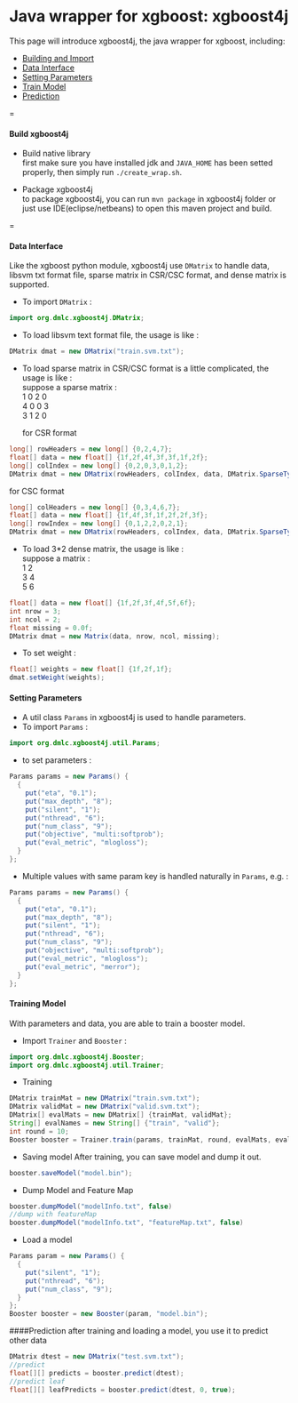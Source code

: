Java wrapper for xgboost: xgboost4j
====

This page will introduce xgboost4j, the java wrapper for xgboost, including:
* [Building and Import](#building-and-import)
* [Data Interface](#data-interface)
* [Setting Parameters](#setting-parameters)
* [Train Model](#training-model)
* [Prediction](#prediction)

=
#### Build xgboost4j
* Build native library  
first make sure you have installed jdk and `JAVA_HOME` has been setted properly, then simply run `./create_wrap.sh`.

* Package xgboost4j  
to package xgboost4j, you can run `mvn package` in xgboost4j folder or just use IDE(eclipse/netbeans) to open this maven project and build.

=
#### Data Interface
Like the xgboost python module, xgboost4j use ```DMatrix``` to handle data, libsvm txt format file, sparse matrix in CSR/CSC format, and dense matrix is supported.

* To import ```DMatrix``` :
```java
import org.dmlc.xgboost4j.DMatrix;
```

* To load libsvm text format file, the usage is like :
```java
DMatrix dmat = new DMatrix("train.svm.txt");
```

* To load sparse matrix in CSR/CSC format is a little complicated, the usage is like :  
suppose a sparse matrix :  
1 0 2 0  
4 0 0 3  
3 1 2 0  

  for CSR format
```java
long[] rowHeaders = new long[] {0,2,4,7};
float[] data = new float[] {1f,2f,4f,3f,3f,1f,2f};
long[] colIndex = new long[] {0,2,0,3,0,1,2};
DMatrix dmat = new DMatrix(rowHeaders, colIndex, data, DMatrix.SparseType.CSR);
```
  for CSC format
```java
long[] colHeaders = new long[] {0,3,4,6,7};
float[] data = new float[] {1f,4f,3f,1f,2f,2f,3f};
long[] rowIndex = new long[] {0,1,2,2,0,2,1};
DMatrix dmat = new DMatrix(rowHeaders, colIndex, data, DMatrix.SparseType.CSC);
```

* To load 3*2 dense matrix, the usage is like :  
suppose a matrix :  
1  2  
3  4  
5  6  
 
```java
float[] data = new float[] {1f,2f,3f,4f,5f,6f};
int nrow = 3;
int ncol = 2;
float missing = 0.0f;
DMatrix dmat = new Matrix(data, nrow, ncol, missing);
```

* To set weight :
```java
float[] weights = new float[] {1f,2f,1f};
dmat.setWeight(weights);
```

#### Setting Parameters
* A util class ```Params``` in xgboost4j is used to handle parameters.
* To import ```Params``` :
```java
import org.dmlc.xgboost4j.util.Params;
```
* to set parameters :
```java
Params params = new Params() {
  {
    put("eta", "0.1");
    put("max_depth", "8");
    put("silent", "1");
    put("nthread", "6");
    put("num_class", "9");
    put("objective", "multi:softprob");
    put("eval_metric", "mlogloss");
  }
};
```
* Multiple values with same param key is handled naturally in ```Params```, e.g. :
```java
Params params = new Params() {
  {
    put("eta", "0.1");
    put("max_depth", "8");
    put("silent", "1");
    put("nthread", "6");
    put("num_class", "9");
    put("objective", "multi:softprob");
    put("eval_metric", "mlogloss");
    put("eval_metric", "merror");
  }
};
```

#### Training Model
With parameters and data, you are able to train a booster model.
* Import ```Trainer``` and ```Booster``` :
```java
import org.dmlc.xgboost4j.Booster;
import org.dmlc.xgboost4j.util.Trainer;
```

* Training
```java
DMatrix trainMat = new DMatrix("train.svm.txt");
DMatrix validMat = new DMatrix("valid.svm.txt");
DMatrix[] evalMats = new DMatrix[] {trainMat, validMat};
String[] evalNames = new String[] {"train", "valid"};
int round = 10;
Booster booster = Trainer.train(params, trainMat, round, evalMats, evalNames);
```

* Saving model
After training, you can save model and dump it out.
```java
booster.saveModel("model.bin");
```

* Dump Model and Feature Map
```java
booster.dumpModel("modelInfo.txt", false)
//dump with featureMap
booster.dumpModel("modelInfo.txt", "featureMap.txt", false)
```

* Load a model
```java
Params param = new Params() {
  {
    put("silent", "1");
    put("nthread", "6");
    put("num_class", "9");
  }
};
Booster booster = new Booster(param, "model.bin");
```

####Prediction
after training and loading a model, you use it to predict other data
```java
DMatrix dtest = new DMatrix("test.svm.txt");
//predict
float[][] predicts = booster.predict(dtest);
//predict leaf
float[][] leafPredicts = booster.predict(dtest, 0, true);
```
